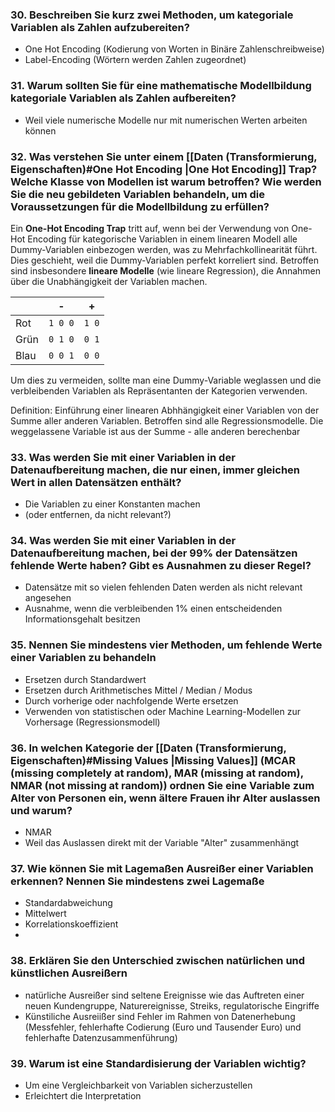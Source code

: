 ### 30. Beschreiben Sie kurz zwei Methoden, um kategoriale Variablen als Zahlen aufzubereiten?
- One Hot Encoding (Kodierung von Worten in Binäre Zahlenschreibweise)
- Label-Encoding (Wörtern werden Zahlen zugeordnet)

### 31. Warum sollten Sie für eine mathematische Modellbildung kategoriale Variablen als Zahlen aufbereiten?
- Weil viele numerische Modelle nur mit numerischen Werten arbeiten können

### 32. Was verstehen Sie unter einem [[Daten (Transformierung, Eigenschaften)#One Hot Encoding  |One Hot Encoding]] Trap? Welche Klasse von Modellen ist warum betroffen? Wie werden Sie die neu gebildeten Variablen behandeln, um die Voraussetzungen für die Modellbildung zu erfüllen?

Ein **One-Hot Encoding Trap** tritt auf, wenn bei der Verwendung von One-Hot Encoding für kategorische Variablen in einem linearen Modell alle Dummy-Variablen einbezogen werden, was zu Mehrfachkollinearität führt. Dies geschieht, weil die Dummy-Variablen perfekt korreliert sind. Betroffen sind insbesondere **lineare Modelle** (wie lineare Regression), die Annahmen über die Unabhängigkeit der Variablen machen.

|      | -       | +     |
| ---- | ------- | ----- |
| Rot  | `1 0 0` | `1 0` |
| Grün | `0 1 0` | `0 1` |
| Blau | `0 0 1` | `0 0` |

Um dies zu vermeiden, sollte man eine Dummy-Variable weglassen und die verbleibenden Variablen als Repräsentanten der Kategorien verwenden.

Definition: Einführung einer linearen Abhhängigkeit einer Variablen von der Summe aller anderen Variablen. Betroffen sind alle Regressionsmodelle. Die weggelassene Variable ist aus der Summe - alle anderen berechenbar



### 33. Was werden Sie mit einer Variablen in der Datenaufbereitung machen, die nur einen, immer gleichen Wert in allen Datensätzen enthält?

- Die Variablen zu einer Konstanten machen
- (oder entfernen, da nicht relevant?)

### 34. Was werden Sie mit einer Variablen in der Datenaufbereitung machen, bei der 99% der Datensätzen fehlende Werte haben? Gibt es Ausnahmen zu dieser Regel?
- Datensätze mit so vielen fehlenden Daten werden als nicht relevant angesehen
- Ausnahme, wenn die verbleibenden 1% einen entscheidenden Informationsgehalt besitzen

### 35. Nennen Sie mindestens vier Methoden, um fehlende Werte einer Variablen zu behandeln
- Ersetzen durch Standardwert
- Ersetzen durch Arithmetisches Mittel / Median / Modus
- Durch vorherige oder nachfolgende Werte ersetzen
- Verwenden von statistischen oder Machine Learning-Modellen zur Vorhersage (Regressionsmodell)

### 36. In welchen Kategorie der [[Daten (Transformierung, Eigenschaften)#Missing Values |Missing Values]] (MCAR (missing completely at random), MAR (missing at random), NMAR (not missing at random)) ordnen Sie eine Variable zum Alter von Personen ein, wenn ältere Frauen ihr Alter auslassen und warum?

- NMAR
- Weil das Auslassen direkt mit der Variable "Alter" zusammenhängt

### 37. Wie können Sie mit Lagemaßen Ausreißer einer Variablen erkennen? Nennen Sie mindestens zwei Lagemaße

- Standardabweichung
- Mittelwert
- Korrelationskoeffizient
-

### 38. Erklären Sie den Unterschied zwischen natürlichen und künstlichen Ausreißern
- natürliche Ausreißer sind seltene Ereignisse wie das Auftreten einer neuen Kundengruppe, Naturereignisse, Streiks, regulatorische Eingriffe
- Künstiliche Ausreiißer sind Fehler im Rahmen von Datenerhebung (Messfehler, fehlerhafte Codierung (Euro und Tausender Euro) und fehlerhafte Datenzusammenführung)

### 39. Warum ist eine Standardisierung der Variablen wichtig?

- Um eine Vergleichbarkeit von Variablen sicherzustellen
- Erleichtert die Interpretation